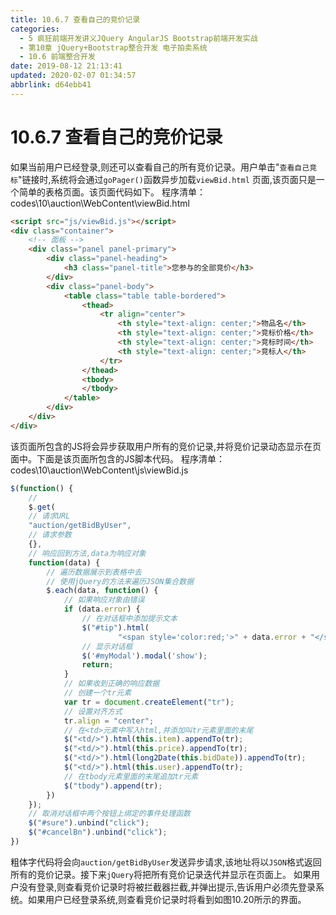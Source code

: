 ```yaml
---
title: 10.6.7 查看自己的竞价记录
categories: 
  - 5 疯狂前端开发讲义JQuery AngularJS Bootstrap前端开发实战
  - 第10章 jQuery+Bootstrap整合开发 电子拍卖系统
  - 10.6 前端整合开发
date: 2019-08-12 21:13:41
updated: 2020-02-07 01:34:57
abbrlink: d64ebb41
---
```

# 10.6.7 查看自己的竞价记录 #
如果当前用户已经登录,则还可以查看自己的所有竞价记录。用户单击"`查看自己竞标`"链接时,系统将会通过`goPager()`函数异步加载`viewBid.html` 页面,该页面只是一个简单的表格页面。该页面代码如下。
程序清单：codes\10\auction\WebContent\viewBid.html
```html
<script src="js/viewBid.js"></script>
<div class="container">
    <!-- 面板 -->
    <div class="panel panel-primary">
        <div class="panel-heading">
            <h3 class="panel-title">您参与的全部竞价</h3>
        </div>
        <div class="panel-body">
            <table class="table table-bordered">
                <thead>
                    <tr align="center">
                        <th style="text-align: center;">物品名</th>
                        <th style="text-align: center;">竞标价格</th>
                        <th style="text-align: center;">竞标时间</th>
                        <th style="text-align: center;">竞标人</th>
                    </tr>
                </thead>
                <tbody>
                </tbody>
            </table>
        </div>
    </div>
</div>
```
该页面所包含的JS将会异步获取用户所有的竞价记录,并将竞价记录动态显示在页面中。下面是该页面所包含的JS脚本代码。
程序清单：codes\10\auction\WebContent\js\viewBid.js
```javascript
$(function() {
    // 
    $.get(
    // 请求URL
    "auction/getBidByUser",
    // 请求参数
    {},
    // 响应回到方法,data为响应对象
    function(data) {
        // 遍历数据展示到表格中去
        // 使用jQuery的方法来遍历JSON集合数据
        $.each(data, function() {
            // 如果响应对象由错误
            if (data.error) {
                // 在对话框中添加提示文本
                $("#tip").html(
                        "<span style='color:red;'>" + data.error + "</span>");
                // 显示对话框
                $('#myModal').modal('show');
                return;
            }
            // 如果收到正确的响应数据
            // 创建一个tr元素
            var tr = document.createElement("tr");
            // 设置对齐方式
            tr.align = "center";
            // 在<td>元素中写入html,并添加叫tr元素里面的末尾
            $("<td/>").html(this.item).appendTo(tr);
            $("<td/>").html(this.price).appendTo(tr);
            $("<td/>").html(long2Date(this.bidDate)).appendTo(tr);
            $("<td/>").html(this.user).appendTo(tr);
            // 在tbody元素里面的末尾追加tr元素
            $("tbody").append(tr);
        })
    });
    // 取消对话框中两个按钮上绑定的事件处理函数
    $("#sure").unbind("click");
    $("#cancelBn").unbind("click");
})
```
粗体字代码将会向`auction/getBidByUser`发送异步请求,该地址将以`JSON`格式返回所有的竞价记录。接下来`jQuery`将把所有竞价记录迭代并显示在页面上。
如果用户没有登录,则查看竞价记录时将被拦截器拦截,并弹出提示,告诉用户必须先登录系统。如果用户已经登录系统,则查看竞价记录时将看到如图10.20所示的界面。

